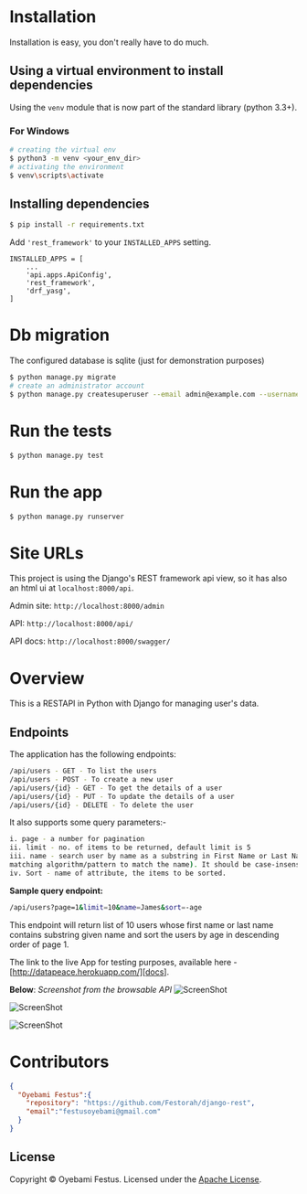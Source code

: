 # Installation

Installation is easy, you don't  really have to do much.

## Using a virtual environment to install dependencies

Using the `venv` module that is now part of the standard library (python 3.3+).

### For Windows

```sh
# creating the virtual env
$ python3 -m venv <your_env_dir>
# activating the environment
$ venv\scripts\activate
```

## Installing dependencies

```sh
$ pip install -r requirements.txt
```

Add `'rest_framework'` to your `INSTALLED_APPS` setting.

    INSTALLED_APPS = [
        ...
	    'api.apps.ApiConfig',
	    'rest_framework',
	    'drf_yasg',
    ]


# Db migration

The configured database is sqlite (just for demonstration purposes)

```sh
$ python manage.py migrate
# create an administrator account
$ python manage.py createsuperuser --email admin@example.com --username admin
```

# Run the tests

```sh
$ python manage.py test
```

# Run the app

```sh
$ python manage.py runserver
```


# Site URLs
This project is using the Django's REST framework api view, so it has also an html ui at `localhost:8000/api`.

Admin site: `http://localhost:8000/admin`

API: `http://localhost:8000/api/`

API docs: `http://localhost:8000/swagger/`


# Overview
This is a RESTAPI in Python with Django for managing user's data. 

## Endpoints
The application has the following endpoints:

```sh
/api/users - GET - To list the users
/api/users - POST - To create a new user
/api/users/{id} - GET - To get the details of a user
/api/users/{id} - PUT - To update the details of a user
/api/users/{id} - DELETE - To delete the user
```
It also supports some query parameters:-
```sh
i. page - a number for pagination
ii. limit - no. of items to be returned, default limit is 5
iii. name - search user by name as a substring in First Name or Last Name (Note, use substring
matching algorithm/pattern to match the name). It should be case-insensitive.
iv. Sort - name of attribute, the items to be sorted. 
```
**Sample query endpoint:**

```sh
/api/users?page=1&limit=10&name=James&sort=-age
```
This endpoint will return list of 10 users whose first name or last name contains substring given name and sort the users by age in descending order of page 1.

The link to the live App for testing purposes, available here - [http://datapeace.herokuapp.com/][docs].

**Below**: *Screenshot from the browsable API*
![ScreenShot](https://i.postimg.cc/52Y2FhS0/Api-Overview-Django-REST-framework.png)

![ScreenShot](https://i.postimg.cc/9fyXLySH/Users-List-Django-REST-framework-1.png)

![ScreenShot](https://i.postimg.cc/t4KCdBBz/Data-Peace.png)

# Contributors
```json
{
  "Oyebami Festus":{
    "repository": "https://github.com/Festorah/django-rest",
    "email":"festusoyebami@gmail.com"
  }
}
```

## License

Copyright © Oyebami Festus. Licensed under the [Apache License](/LICENSE).
